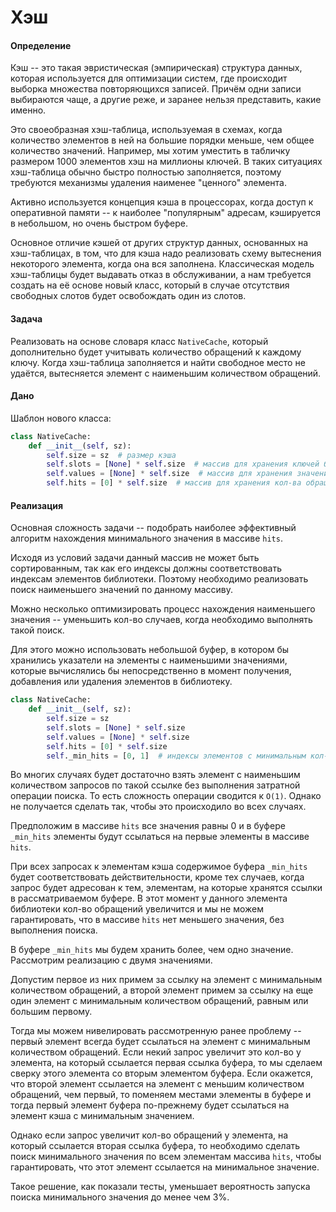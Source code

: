 # Хэш

#### Определение

Кэш -- это такая эвристическая (эмпирическая) структура данных, которая используется для оптимизации систем, где происходит выборка множества повторяющихся записей. Причём одни записи выбираются чаще, а другие реже, и заранее нельзя представить, какие именно.

Это своеобразная хэш-таблица, используемая в схемах, когда количество элементов в ней на большие порядки меньше, чем общее количество значений. Например, мы хотим уместить в табличку размером 1000 элементов хэш на миллионы ключей. В таких ситуациях хэш-таблица обычно быстро полностью заполняется, поэтому требуются механизмы удаления наименее "ценного" элемента.

Активно используется концепция кэша в процессорах, когда доступ к оперативной памяти -- к наиболее "популярным" адресам, кэшируется в небольшом, но очень быстром буфере.

Основное отличие кэшей от других структур данных, основанных на хэш-таблицах, в том, что для кэша надо реализовать схему вытеснения некоторого элемента, когда она вся заполнена. Классическая модель хэш-таблицы будет выдавать отказ в обслуживании, а нам требуется создать на её основе новый класс, который в случае отсутствия свободных слотов будет освобождать один из слотов.

#### Задача

Реализовать на основе словаря класс `NativeCache`, который дополнительно будет учитывать количество обращений к каждому ключу. Когда хэш-таблица заполняется и найти свободное место не удаётся, вытесняется элемент с наименьшим количеством обращений.

#### Дано

Шаблон нового класса:

```python
class NativeCache:
    def __init__(self, sz):
        self.size = sz  # размер кэша
        self.slots = [None] * self.size  # массив для хранения ключей библиотеки
        self.values = [None] * self.size  # массив для хранения значений, соответствующих ключам
        self.hits = [0] * self.size  # массив для хранения кол-ва обращений к соответствующим элементам словаря
```

#### Реализация

Основная сложность задачи -- подобрать наиболее эффективный алгоритм нахождения минимального значения в массиве `hits`.

Исходя из условий задачи данный массив не может быть сортированным, так как его индексы должны соответствовать индексам элементов библиотеки. Поэтому необходимо реализовать поиск наименьшего значений по данному массиву.

Можно несколько оптимизировать процесс нахождения наименьшего значения -- уменьшить кол-во случаев, когда необходимо выполнять такой поиск.

Для этого можно использовать небольшой буфер, в котором бы хранились указатели на элементы с наименьшими значениями, которые вычислялись бы непосредственно в момент получения, добавления или удаления элементов в библиотеку.

```python
class NativeCache:
    def __init__(self, sz):
        self.size = sz
        self.slots = [None] * self.size
        self.values = [None] * self.size
        self.hits = [0] * self.size
        self._min_hits = [0, 1]  # индексы элементов с минимальным кол-м обращений
```

Во многих случаях будет достаточно взять элемент с наименьшим количеством запросов по такой ссылке без выполнения затратной операции поиска. То есть сложность операции сводится к `O(1)`. Однако не получается сделать так, чтобы это происходило во всех случаях.

Предположим в массиве `hits` все значения равны 0 и в буфере `_min_hits` элементы будут ссылаться на первые элементы в массиве `hits`.

При всех запросах к элементам кэша содержимое буфера `_min_hits` будет соответствовать действительности, кроме тех случаев, когда запрос будет адресован к тем, элементам, на которые хранятся ссылки в рассматриваемом буфере. В этот момент у данного элемента библиотеки кол-во обращений увеличится и мы не можем гарантировать, что в массиве `hits` нет меньшего значения, без выполнения поиска.

В буфере `_min_hits` мы будем хранить более, чем одно значение. Рассмотрим реализацию с двумя значениями.

Допустим первое из них примем за ссылку на элемент с минимальным количеством обращений, а второй элемент примем за ссылку на еще один элемент с минимальным количеством обращений, равным или большим первому.

Тогда мы можем нивелировать рассмотренную ранее проблему -- первый элемент всегда будет ссылаться на элемент с минимальным количеством обращений. Если некий запрос увеличит это кол-во у элемента, на который ссылается первая ссылка буфера, то мы сделаем сверку этого элемента со вторым элементом буфера. Если окажется, что второй элемент ссылается на элемент с меньшим количеством обращений, чем первый, то поменяем местами элементы в буфере и тогда первый элемент буфера по-прежнему будет ссылаться на элемент кэша с минимальным значением.

Однако если запрос увеличит кол-во обращений у элемента, на который ссылается вторая ссылка буфера, то необходимо сделать поиск минимального значения по всем элементам массива `hits`, чтобы гарантировать, что этот элемент ссылается на минимальное значение.

Такое решение, как показали тесты, уменьшает вероятность запуска поиска минимального значения до менее чем 3%.
